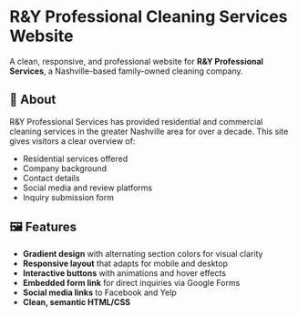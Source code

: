 # R&Y Professional Cleaning Services Website

A clean, responsive, and professional website for **R&Y Professional Services**, a Nashville-based family-owned cleaning company.

## 🧼 About

R&Y Professional Services has provided residential and commercial cleaning services in the greater Nashville area for over a decade. This site gives visitors a clear overview of:

- Residential services offered
- Company background
- Contact details
- Social media and review platforms
- Inquiry submission form

## 🖼 Features

- **Gradient design** with alternating section colors for visual clarity
- **Responsive layout** that adapts for mobile and desktop
- **Interactive buttons** with animations and hover effects
- **Embedded form link** for direct inquiries via Google Forms
- **Social media links** to Facebook and Yelp
- **Clean, semantic HTML/CSS**
